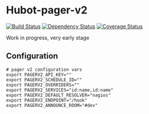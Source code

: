 Hubot-pager-v2
==================

[![Build Status](https://img.shields.io/travis/Gandi/hubot-pager-v2.svg)](https://travis-ci.org/Gandi/hubot-pager-v2)
[![Dependency Status](https://gemnasium.com/Gandi/hubot-pager-v2.svg)](https://gemnasium.com/Gandi/hubot-pager-v2)
[![Coverage Status](http://img.shields.io/codeclimate/coverage/github/Gandi/hubot-pager-v2.svg)](https://codeclimate.com/github/Gandi/hubot-pager-v2/coverage)

Work in progress, very early stage

Configuration
---------------

    # pager v2 configuration vars
    export PAGERV2_API_KEY=""
    export PAGERV2_SCHEDULE_ID=""
    export PAGERV2_OVERRIDERS=""
    export PAGERV2_SERVICES="id:name,id:name"
    export PAGERV2_DEFAULT_RESOLVER="nagios"
    export PAGERV2_ENDPOINT="/hook"
    export PAGERV2_ANNOUNCE_ROOM="#dev"
